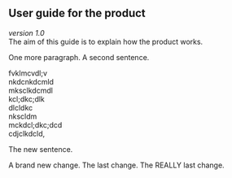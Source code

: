 ## User guide for the product
_version 1.0_  
The aim of this guide is to explain how the product works.  

One more paragraph. A second sentence.

fvklmcvdl;v  
nkdcnkdcmld  
mksclkdcmdl  
kcl;dkc;dlk  
dlcldkc  
nkscldm  
mckdcl;dkc;dcd  
cdjclkdcld,  

The new sentence.  

A brand new change.
The last change.
The REALLY last change.
